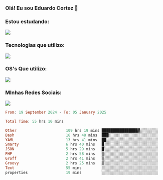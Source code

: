 ### Olá! Eu sou Eduardo Cortez 🤙


### Estou estudando: 

<p align="left">
  <a href="https://skillicons.dev">
    <img src="https://skillicons.dev/icons?i=kubernetes,terraform,redhat,go" />
  </a>
</p>

### Tecnologias que utilizo: 

<p align="left">
  <a href="https://skillicons.dev">
    <img src="https://skillicons.dev/icons?i=docker,mysql,postgres,git,aws,bash,jenkins,figma,grafana,nginx,notion,prometheus" />
  </a>
</p>

### OS's Que utilizo:

<p align="left">
  <a href="https://skillicons.dev">
    <img src="https://skillicons.dev/icons?i=linux,debian,ubuntu,apple" />
  </a>
</p>

### MInhas Redes Sociais:

<p align="left">
  <a href="https://skillicons.dev">
    <img src="https://skillicons.dev/icons?i=linkedin,github" />
  </a>
</p>

<!--START_SECTION:waka-->

```haskell
From: 19 September 2024 - To: 05 January 2025

Total Time: 55 hrs 10 mins

Other                      109 hrs 19 mins ████████████████▓░░░░░░░░   66.46 %
Bash                       18 hrs 48 mins  ███░░░░░░░░░░░░░░░░░░░░░░   11.43 %
YAML                       13 hrs 41 mins  ██░░░░░░░░░░░░░░░░░░░░░░░   08.33 %
Smarty                     6 hrs 40 mins   █░░░░░░░░░░░░░░░░░░░░░░░░   04.06 %
JSON                       5 hrs 29 mins   █░░░░░░░░░░░░░░░░░░░░░░░░   03.34 %
PHP                        2 hrs 58 mins   ▒░░░░░░░░░░░░░░░░░░░░░░░░   01.81 %
Groff                      2 hrs 41 mins   ▒░░░░░░░░░░░░░░░░░░░░░░░░   01.63 %
Groovy                     2 hrs 25 mins   ▒░░░░░░░░░░░░░░░░░░░░░░░░   01.47 %
Text                       55 mins         ░░░░░░░░░░░░░░░░░░░░░░░░░   00.56 %
properties                 19 mins         ░░░░░░░░░░░░░░░░░░░░░░░░░   00.20 %
```

<!--END_SECTION:waka-->
